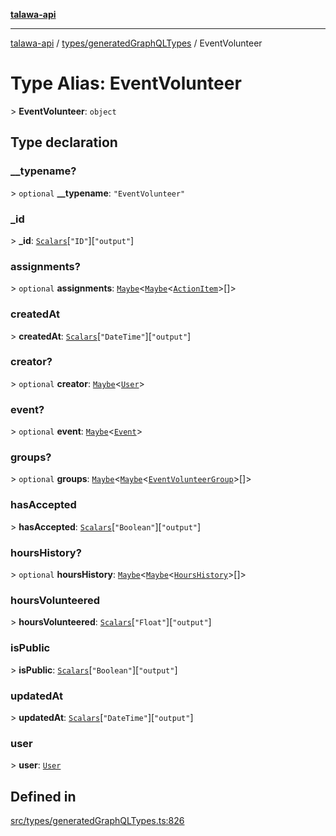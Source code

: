 [**talawa-api**](../../../README.md)

***

[talawa-api](../../../modules.md) / [types/generatedGraphQLTypes](../README.md) / EventVolunteer

# Type Alias: EventVolunteer

\> **EventVolunteer**: `object`

## Type declaration

### \_\_typename?

\> `optional` **\_\_typename**: `"EventVolunteer"`

### \_id

\> **\_id**: [`Scalars`](Scalars.md)\[`"ID"`\]\[`"output"`\]

### assignments?

\> `optional` **assignments**: [`Maybe`](Maybe.md)\<[`Maybe`](Maybe.md)\<[`ActionItem`](ActionItem.md)\>[]\>

### createdAt

\> **createdAt**: [`Scalars`](Scalars.md)\[`"DateTime"`\]\[`"output"`\]

### creator?

\> `optional` **creator**: [`Maybe`](Maybe.md)\<[`User`](User.md)\>

### event?

\> `optional` **event**: [`Maybe`](Maybe.md)\<[`Event`](Event.md)\>

### groups?

\> `optional` **groups**: [`Maybe`](Maybe.md)\<[`Maybe`](Maybe.md)\<[`EventVolunteerGroup`](EventVolunteerGroup.md)\>[]\>

### hasAccepted

\> **hasAccepted**: [`Scalars`](Scalars.md)\[`"Boolean"`\]\[`"output"`\]

### hoursHistory?

\> `optional` **hoursHistory**: [`Maybe`](Maybe.md)\<[`Maybe`](Maybe.md)\<[`HoursHistory`](HoursHistory.md)\>[]\>

### hoursVolunteered

\> **hoursVolunteered**: [`Scalars`](Scalars.md)\[`"Float"`\]\[`"output"`\]

### isPublic

\> **isPublic**: [`Scalars`](Scalars.md)\[`"Boolean"`\]\[`"output"`\]

### updatedAt

\> **updatedAt**: [`Scalars`](Scalars.md)\[`"DateTime"`\]\[`"output"`\]

### user

\> **user**: [`User`](User.md)

## Defined in

[src/types/generatedGraphQLTypes.ts:826](https://github.com/PalisadoesFoundation/talawa-api/blob/5c5b29a0ea487bda8306089fe128f43f3be29f94/src/types/generatedGraphQLTypes.ts#L826)
